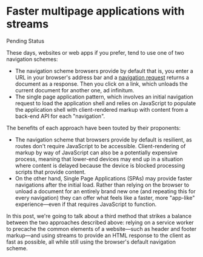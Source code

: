 # Faster multipage applications with streams

Pending Status

These days, websites or web apps if you prefer, tend to use one of two navigation schemes:

- The navigation scheme browsers provide by default that is, you enter a URL in your browser's address bar and a [navigation request](https://web.dev/articles/handling-navigation-requests#:%7E:text=Navigation%20requests%20are%20requests%20for,you%20to%20a%20new%20URL.) returns a document as a response. Then you click on a link, which unloads the current document for another one, ad infinitum.
- The single page application pattern, which involves an initial navigation request to load the application shell and relies on JavaScript to populate the application shell with client-rendered markup with content from a back-end API for each "navigation".

The benefits of each approach have been touted by their proponents:

- The navigation scheme that browsers provide by default is resilient, as routes don't require JavaScript to be accessible. Client-rendering of markup by way of JavaScript can also be a potentially expensive process, meaning that lower-end devices may end up in a situation where content is delayed because the device is blocked processing scripts that provide content.
- On the other hand, Single Page Applications (SPAs) may provide faster navigations after the initial load. Rather than relying on the browser to unload a document for an entirely brand new one (and repeating this for every navigation) they can offer what feels like a faster, more "app-like" experience—even if that requires JavaScript to function.

In this post, we're going to talk about a third method that strikes a balance between the two approaches described above: relying on a service worker to precache the common elements of a website—such as header and footer markup—and using streams to provide an HTML response to the client as fast as possible, all while still using the browser's default navigation scheme.

